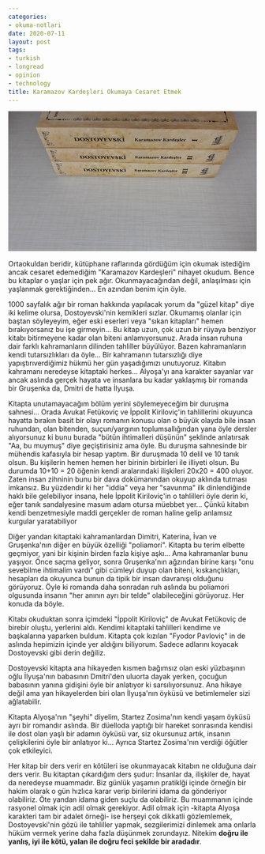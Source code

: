 ```yaml
---
categories:
- okuma-notlari
date: 2020-07-11
layout: post
tags:
- turkish
- longread
- opinion
- technology
title: Karamazov Kardeşleri Okumaya Cesaret Etmek
---
```


![](/images/bf52795093ecdd5c6d9b5ea224f660cf.jpeg)

Ortaokuldan beridir, kütüphane raflarında gördüğüm için okumak istediğim ancak cesaret edemediğim "Karamazov Kardeşleri" nihayet okudum. Bence bu kitaplar o yaşlar için pek ağır. Okunmayacağından değil, anlaşılması için yaşlanmak gerektiğinden... En azından benim için öyle.

1000 sayfalık ağır bir roman hakkında yapılacak yorum da "güzel kitap" diye iki kelime olursa, Dostoyevski'nin kemikleri sızlar. Okumamış olanlar için baştan söyleyeyim, eğer eski eserleri veya "sıkan kitapları" hemen bırakıyorsanız bu işe girmeyin... Bu kitap uzun, çok uzun bir rüyaya benziyor kitabı bitirmeyene kadar olan biteni anlamıyorsunuz. Arada insan ruhuna dair farklı kahramanların dilinden tahliller büyülüyor. Bazen kahramanların kendi tutarsızlıkları da öyle... Bir kahramanın tutarsızlığı diye yapıştırıverdiğimiz hükmü her gün yaşadığımızı unutuyoruz. Kitabın kahramanı neredeyse kitaptaki herkes... Alyoşa'yı ana karakter sayanlar var ancak aslında gerçek hayata ve insanlara bu kadar yaklaşmış bir romanda bir Gruşenka da, Dmitri de hatta İlyuşa.

Kitapta unutamayacağım bölüm yerini söylemeyeceğim bir duruşma sahnesi... Orada Avukat Fetükoviç ve İppolit Kiriloviç'in tahlillerini okuyunca hayatta bırakın basit bir olayı romanın konusu olan o büyük olayda bile insan ruhundan, olan bitenden, suçun/yargının toplumsallığından yana öyle dersler alıyorsunuz ki bunu burada "bütün ihtimalleri düşünün" şeklinde anlatırsak "Aa, bu muymuş" diye geçiştirisiniz ama öyle. Bu duruşma sahnesinde bir mühendis kafasıyla bir hesap yaptım. Bir duruşmada 10 delil ve 10 tanık olsun. Bu kişilerin hemen hemen her birinin birbirleri ile illiyeti olsun. Bu durumda 10+10 = 20 öğenin kendi aralarındaki ilişkileri 20x20 = 400 oluyor. Zaten insan zihninin bunu bir dava dokümanından okuyup aklında tutması imkansız. Bu yüzdendir ki her "iddia" veya her "savunma" ilk dinlendiğinde haklı bile gelebiliyor insana, hele İppolit Kiriloviç'in o tahlilleri öyle derin ki, eğer tanık sandalyesine masum adam otursa müebbet yer... Çünkü kitabın kendi benzetmesiyle maddi gerçekler de roman haline gelip anlamsız kurgular yaratabiliyor

Diğer yandan kitaptaki kahramanlardan Dimitri, Katerina, İvan ve Gruşenka'nın diğer en büyük özelliği "poliamori". Kitapta bu terim elbette geçmiyor, yani bir kişinin birden fazla kişiye aşkı... Ama kahramanlar bunu yaşıyor. Önce saçma geliyor, sonra Gruşenka'nın ağzından birine karşı "onu sevebilme ihtimalim vardı" gibi cümleyi duyup olan biteni, kıskançlıkları, hesapları da okuyunca bunun da tipik bir insan davranışı olduğunu görüyoruz. Öyle ki romanda daha sonradan ruh aslında bu poliamori olgusunda insanın "her anının ayrı bir telde" olabileceğini görüyoruz. Her konuda da böyle.

Kitabı okuduktan sonra içimdeki "İppolit Kiriloviç" de Avukat Fetükoviç de birebir oluştu, yerlerini aldı. Kendimi kitaptaki tahlilleri kendime ve başkalarına yaparken buldum. Kitapta çok kızılan "Fyodor Pavloviç" in de aslında hepimizin içinde yer aldığını biliyorum. Sadece adlarını koyacak Dostoyevski gibi derin değiliz.

Dostoyevski kitapta ana hikayeden kısmen bağımsız olan eski yüzbaşının oğlu İlyuşa'nın babasının Dmitri'den uluorta dayak yerken, çocuğun babasının yanına gidişini öyle bir anlatıyor ki sarsılıyorsunuz. Ana hikaye değil ama yan hikayelerden biri olan İlyuşa'nın öyküsü ve betimlemeler sizi ağlatabilir.

Kitapta Alyoşa'nın "şeyhi" diyelim, Startez Zosima'nın kendi yaşam öyküsü ayrı bir romandır aslında. Bir düelloda yaptığı bir hareket sonrasında kendisi ile dost olan yaşlı bir adamın öyküsü var, siz okursunuz artık, insanın çelişkilerini öyle bir anlatıyor ki... Ayrıca Startez Zosima'nın verdiği öğütler çok etkileyici.

Her kitap bir ders verir en kötüleri ise okunmayacak kitabın ne olduğuna dair ders verir. Bu kitaptan çıkardığım ders şudur: İnsanlar da, ilişkiler de, hayat da neredeyse muammadır. Biz günlük yaşamın pratiklği içinde örneğin bir hakim olarak o gün hızlıca karar verip birilerini idama da gönderiyor olabiliriz. Öte yandan idama giden suçlu da olabiliriz. Bu muammanın içinde rasyonel olmak için adil olmak gerekiyor. Adil olmak için -kitapta Alyoşa karakteri tam bir adalet örneği- ise herşeyi çok dikkatli gözlemlemek, Dostoyevski'nin gözü ile tahliller yapmak, sezgilerimizi dinlemek ama onlarla hüküm vermek yerine daha fazla düşünmek zorundayız. Nitekim **doğru ile yanlış, iyi ile kötü, yalan ile doğru feci şekilde bir aradadır**.
